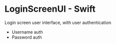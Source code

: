# LoginScreenUI - Swift
Login screen user interface, with user authentication 
- Username auth
- Password auth
